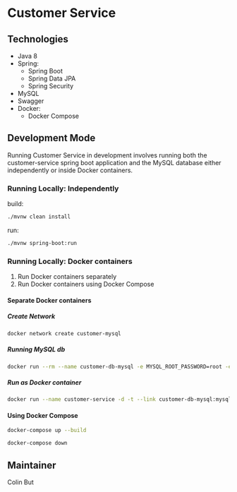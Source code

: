 # Customer Service

## Technologies

- Java 8
- Spring:
    - Spring Boot
    - Spring Data JPA
    - Spring Security
- MySQL
- Swagger
- Docker:
    - Docker Compose

## Development Mode

Running Customer Service in development involves running both the customer-service spring boot application 
and the MySQL database either independently or inside Docker containers.

### Running Locally: Independently

build:
```bash
./mvnw clean install
```

run:
```bash
./mvnw spring-boot:run
```

### Running Locally: Docker containers

1. Run Docker containers separately
2. Run Docker containers using Docker Compose

#### Separate Docker containers

##### Create Network
```bash
docker network create customer-mysql 
```

##### Running MySQL db
```bash
docker run --rm --name customer-db-mysql -e MYSQL_ROOT_PASSWORD=root -e MYSQL_DATABASE=customerdb -d -p 3306:3306 mysql:8 
```

##### Run as Docker container

```bash
docker run --name customer-service -d -t --link customer-db-mysql:mysql -p 8080:8080 customer-service
```

#### Using Docker Compose

```bash
docker-compose up --build
```

```bash
docker-compose down
```

## Maintainer

Colin But